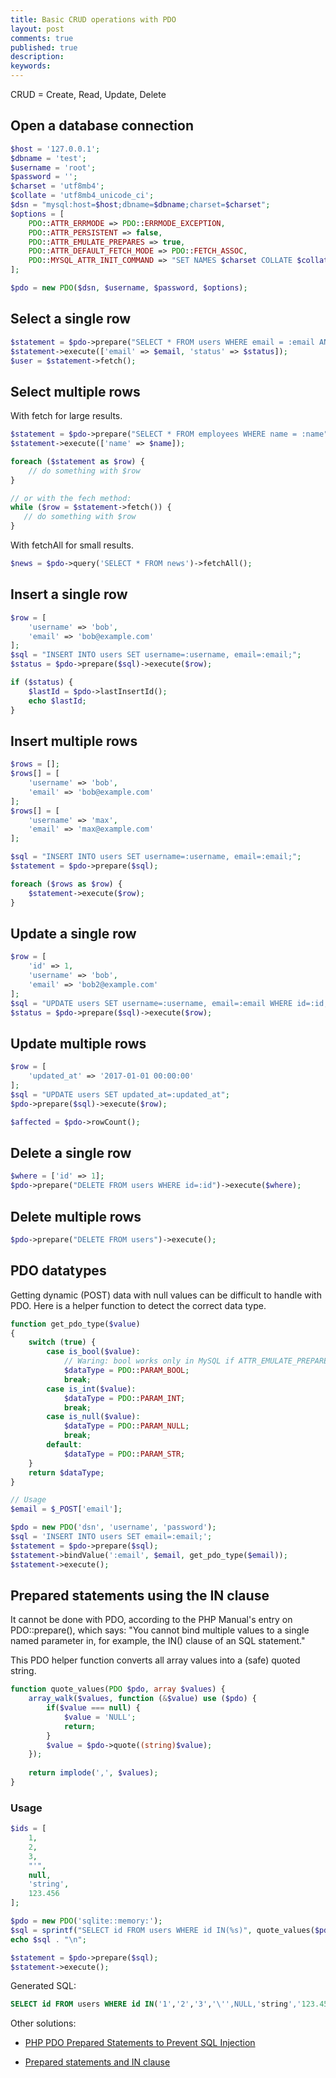 ```yaml
---
title: Basic CRUD operations with PDO
layout: post
comments: true
published: true
description: 
keywords: 
---
```


CRUD = Create, Read, Update, Delete

## Open a database connection

```php
$host = '127.0.0.1';
$dbname = 'test';
$username = 'root';
$password = '';
$charset = 'utf8mb4';
$collate = 'utf8mb4_unicode_ci';
$dsn = "mysql:host=$host;dbname=$dbname;charset=$charset";
$options = [
    PDO::ATTR_ERRMODE => PDO::ERRMODE_EXCEPTION,
    PDO::ATTR_PERSISTENT => false,
    PDO::ATTR_EMULATE_PREPARES => true,
    PDO::ATTR_DEFAULT_FETCH_MODE => PDO::FETCH_ASSOC,
    PDO::MYSQL_ATTR_INIT_COMMAND => "SET NAMES $charset COLLATE $collate"
];

$pdo = new PDO($dsn, $username, $password, $options);
```

## Select a single row

```php
$statement = $pdo->prepare("SELECT * FROM users WHERE email = :email AND status=:status LIMIT 1");
$statement->execute(['email' => $email, 'status' => $status]);
$user = $statement->fetch();
```

## Select multiple rows

With fetch for large results.

```php
$statement = $pdo->prepare("SELECT * FROM employees WHERE name = :name");
$statement->execute(['name' => $name]);

foreach ($statement as $row) {
    // do something with $row
}

// or with the fech method:
while ($row = $statement->fetch()) {
   // do something with $row
}
```

With fetchAll for small results.

```php
$news = $pdo->query('SELECT * FROM news')->fetchAll();
```

## Insert a single row

```php
$row = [
    'username' => 'bob',
    'email' => 'bob@example.com'
];
$sql = "INSERT INTO users SET username=:username, email=:email;";
$status = $pdo->prepare($sql)->execute($row);

if ($status) {
    $lastId = $pdo->lastInsertId();
    echo $lastId;
}
```

## Insert multiple rows

```php
$rows = [];
$rows[] = [
    'username' => 'bob',
    'email' => 'bob@example.com'
];
$rows[] = [
    'username' => 'max',
    'email' => 'max@example.com'
];

$sql = "INSERT INTO users SET username=:username, email=:email;";
$statement = $pdo->prepare($sql);

foreach ($rows as $row) {
    $statement->execute($row);
}
```

## Update a single row

```php
$row = [
    'id' => 1,
    'username' => 'bob',
    'email' => 'bob2@example.com'
];
$sql = "UPDATE users SET username=:username, email=:email WHERE id=:id;";
$status = $pdo->prepare($sql)->execute($row);
```

## Update multiple rows

```php
$row = [
    'updated_at' => '2017-01-01 00:00:00'
];
$sql = "UPDATE users SET updated_at=:updated_at";
$pdo->prepare($sql)->execute($row);

$affected = $pdo->rowCount();
```

## Delete a single row

```php
$where = ['id' => 1];
$pdo->prepare("DELETE FROM users WHERE id=:id")->execute($where);
```

## Delete multiple rows

```php
$pdo->prepare("DELETE FROM users")->execute();
```

## PDO datatypes

Getting dynamic (POST) data with null values can be difficult to handle with PDO. 
Here is a helper function to detect the correct data type.

```php
function get_pdo_type($value)
{
    switch (true) {
        case is_bool($value):
            // Waring: bool works only in MySQL if ATTR_EMULATE_PREPARES is true
            $dataType = PDO::PARAM_BOOL;
            break;
        case is_int($value):
            $dataType = PDO::PARAM_INT;
            break;
        case is_null($value):
            $dataType = PDO::PARAM_NULL;
            break;
        default:
            $dataType = PDO::PARAM_STR;
    }
    return $dataType;
}

// Usage
$email = $_POST['email'];

$pdo = new PDO('dsn', 'username', 'password');
$sql = 'INSERT INTO users SET email=:email;';
$statement = $pdo->prepare($sql);
$statement->bindValue(':email', $email, get_pdo_type($email));
$statement->execute();
```

## Prepared statements using the IN clause

It cannot be done with PDO, according to the PHP Manual's entry on PDO::prepare(), which says:
"You cannot bind multiple values to a single named parameter in, for example, the IN() clause of an SQL statement."

This PDO helper function converts all array values into a (safe) quoted string. 

```php
function quote_values(PDO $pdo, array $values) {
    array_walk($values, function (&$value) use ($pdo) {
        if($value === null) {
            $value = 'NULL';
            return;
        }
        $value = $pdo->quote((string)$value);
    });
    
    return implode(',', $values);
}
```

### Usage

```php
$ids = [
    1,
    2,
    3,
    "'", 
    null,
    'string',
    123.456
];

$pdo = new PDO('sqlite::memory:');
$sql = sprintf("SELECT id FROM users WHERE id IN(%s)", quote_values($pdo, $ids));
echo $sql . "\n";

$statement = $pdo->prepare($sql);
$statement->execute();
```

Generated SQL:

```sql
SELECT id FROM users WHERE id IN('1','2','3','\'',NULL,'string','123.456')
```

Other solutions:

* [PHP PDO Prepared Statements to Prevent SQL Injection](https://websitebeaver.com/php-pdo-prepared-statements-to-prevent-sql-injection#where-in-array)

* [Prepared statements and IN clause](https://phpdelusions.net/pdo#in)
